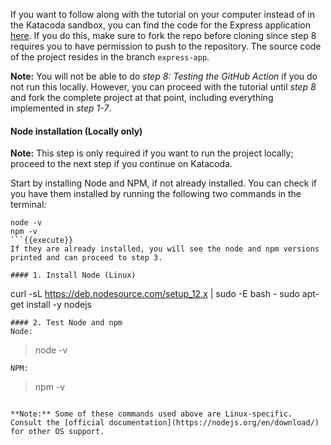 If you want to follow along with the tutorial on your computer instead of in the Katacoda sandbox, you can find the code for the Express application [here](https://github.com/nwessman/katacoda-scenarios/tree/express-app). If you do this, make sure to fork the repo before cloning since step 8 requires you to have permission to push to the repository. The source code of the project resides in the branch `express-app`.

**Note:** You will not be able to do *step 8: Testing the GitHub Action* if you do not run this locally. However, you can proceed with the tutorial until *step 8* and fork the complete project at that point, including everything implemented in *step 1-7*.

#### Node installation (Locally only)

**Note:** This step is only required if you want to run the project locally; proceed to the next step if you continue on Katacoda.

Start by installing Node and NPM, if not already installed. You can check if you have them installed by running the following two commands in the terminal:
```
node -v
npm -v
```{{execute}}
If they are already installed, you will see the node and npm versions printed and can proceed to step 3.

#### 1. Install Node (Linux)
```
curl -sL https://deb.nodesource.com/setup_12.x | sudo -E bash -
sudo apt-get install -y nodejs
```{{execute}}
#### 2. Test Node and npm
Node:
``` 
> node -v
```{{execute}} 
NPM:
```
> npm -v
```{{execute}}

**Note:** Some of these commands used above are Linux-specific. Consult the [official documentation](https://nodejs.org/en/download/) for other OS support.
